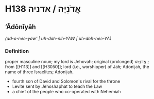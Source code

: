# H138 אֲדֹנִיָּה / אדניה

## ʼĂdônîyâh

_(ad-o-nee-yaw' | uh-doh-nih-YAW | uh-doh-nee-YA)_

### Definition

proper masculine noun; my lord is Jehovah; original (prolonged) אֲדֹנִיָּהוּ ; from [[H113]] and [[H3050]]; lord (i.e., worshipper) of Jah; Adonijah, the name of three Israelites; Adonijah.

- fourth son of David and Solomon's rival for the throne
- Levite sent by Jehoshaphat to teach the Law
- a chief of the people who co-operated with Nehemiah
